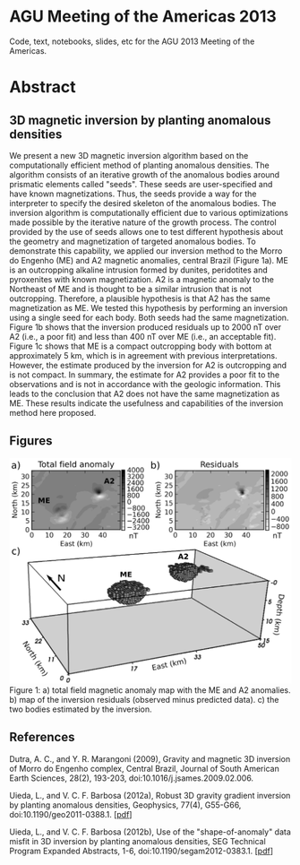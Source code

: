 # AGU Meeting of the Americas 2013

Code, text, notebooks, slides, etc for the AGU 2013 Meeting of the Americas.

# Abstract

## 3D magnetic inversion by planting anomalous densities

We present a new
3D magnetic inversion algorithm
based on 
the computationally efficient method
of planting anomalous densities.
The algorithm consists
of an iterative growth
of the anomalous bodies
around prismatic elements 
called "seeds".
These seeds are user-specified
and have known magnetizations.
Thus, 
the seeds provide 
a way for the interpreter
to specify the desired skeleton
of the anomalous bodies.
The inversion algorithm
is computationally efficient 
due to various optimizations
made possible by 
the iterative nature
of the growth process.
The control provided 
by the use of seeds
allows one 
to test different hypothesis
about the geometry
and magnetization
of targeted anomalous bodies.
To demonstrate this capability,
we applied our inversion method
to the Morro do Engenho (ME)
and A2 magnetic anomalies, central Brazil 
(Figure 1a).
ME is an outcropping alkaline intrusion
formed by dunites, peridotites and pyroxenites
with known magnetization.
A2 is a magnetic anomaly 
to the Northeast of ME
and is thought to be
a similar intrusion
that is not outcropping.
Therefore,
a plausible hypothesis 
is that A2 has 
the same magnetization
as ME.
We tested this hypothesis
by performing an inversion
using a single seed 
for each body.
Both seeds had 
the same magnetization.
Figure 1b shows that
the inversion produced
residuals up to 2000 nT
over A2
(i.e., a poor fit)
and less than 400 nT
over ME
(i.e., an acceptable fit).
Figure 1c shows that
ME is a compact outcropping body
with bottom at 
approximately 5 km,
which is in agreement
with previous interpretations.
However,
the estimate produced 
by the inversion
for A2 is outcropping
and is not compact.
In summary, 
the estimate for A2
provides a poor fit 
to the observations
and is not in accordance
with the geologic information.
This leads to the conclusion
that A2 does not have
the same magnetization as ME.
These results
indicate the usefulness
and capabilities
of the inversion method
here proposed.

## Figures

![Figure1](morro-do-engenho/figs/me-a2.png)
Figure 1: a) total field magnetic anomaly map with the ME and A2 anomalies. 
b) map of the inversion residuals (observed minus predicted data). 
c) the two bodies estimated by the inversion.

## References

Dutra, A. C., and Y. R. Marangoni (2009), Gravity and magnetic 3D inversion of 
Morro do Engenho complex, Central Brazil, Journal of South American Earth 
Sciences, 28(2), 193-203, doi:10.1016/j.jsames.2009.02.006.

Uieda, L., and V. C. F. Barbosa (2012a), Robust 3D gravity gradient inversion 
by planting anomalous densities, Geophysics, 77(4), G55-G66, 
doi:10.1190/geo2011-0388.1.
[[pdf](http://www.mendeley.com/download/public/1406731/4823610241/45dec08fa03c4d5950ecdaef8d7532767a57a1a8/dl.pdf)]


Uieda, L., and V. C. F. Barbosa (2012b), Use of the "shape-of-anomaly" data 
misfit in 3D inversion by planting anomalous densities, SEG Technical Program 
Expanded Abstracts, 1-6, doi:10.1190/segam2012-0383.1.
[[pdf](http://www.mendeley.com/download/public/1406731/4932659461/67606df295d428a7f729a74cf80b7ed4aa37553b/dl.pdf)]
